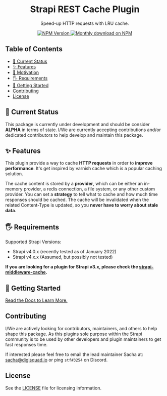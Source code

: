 <div align="center">
<h1>Strapi REST Cache Plugin</h1>
	
<p style="margin-top: 0;">Speed-up HTTP requests with LRU cache.</p>
	
<p>
  <a href="https://www.npmjs.org/package/@strapi-community/plugin-rest-cache">
    <img src="https://img.shields.io/npm/v/@strapi-community/plugin-rest-cache/latest.svg" alt="NPM Version" />
  </a>
  <a href="https://www.npmjs.org/package/@strapi-community/plugin-rest-cache">
    <img src="https://img.shields.io/npm/dm/@strapi-community/plugin-rest-cache" alt="Monthly download on NPM" />
  </a>
</p>
</div>

## Table of Contents <!-- omit in toc -->

- [🚦 Current Status](#-current-status)
- [✨ Features](#-features)
- [🤔 Motivation](#-motivation)
- [🖐 Requirements](#-requirements)
- [🚚 Getting Started](#-getting-started)
- [Contributing](#contributing)
- [License](#license)

## 🚦 Current Status

This package is currently under development and should be consider **ALPHA** in terms of state. I/We are currently accepting contributions and/or dedicated contributors to help develop and maintain this package.

## ✨ Features

This plugin provide a way to cache **HTTP requests** in order to **improve performance**. It's get inspired by varnish cache which is a popular caching solution.

The cache content is stored by a **provider**, which can be either an in-memory provider, a redis connection, a file system, or any other custom provider.
You can set a **strategy** to tell what to cache and how much time responses should be cached. The cache will be invalidated when the related Content-Type is updated, so you **never have to worry about stale data**.

## 🖐 Requirements

Supported Strapi Versions:

- Strapi v4.0.x (recently tested as of January 2022)
- Strapi v4.x.x (Assumed, but possibly not tested)

**If you are looking for a plugin for Strapi v3.x, please check the [strapi-middleware-cache](https://github.com/patrixr/strapi-middleware-cache/).**

## 🚚 Getting Started

[Read the Docs to Learn More.](https://strapi-community.github.io/plugin-rest-cache/)

## Contributing

I/We are actively looking for contributors, maintainers, and others to help shape this package. As this plugins sole purpose within the Strapi community is to be used by other developers and plugin maintainers to get fast responses time.

If interested please feel free to email the lead maintainer Sacha at: sacha@digisquad.io or ping `stf#3254` on Discord.

## License

See the [LICENSE](./LICENSE.md) file for licensing information.
